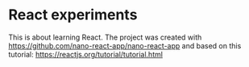 # React experiments

This is about learning React. The project was created with https://github.com/nano-react-app/nano-react-app
and based on this tutorial: https://reactjs.org/tutorial/tutorial.html
 